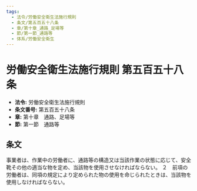 ```yaml
---
tags:
  - 法令/労働安全衛生法施行規則
  - 条文/第五百五十八条
  - 章/第十章_通路_足場等
  - 節/第一節_通路等
  - 体系/労働安全衛生
---
```

# 労働安全衛生法施行規則 第五百五十八条

- **法令:** 労働安全衛生法施行規則
- **条文番号:** 第五百五十八条
- **章:** 第十章　通路、足場等
- **節:** 第一節　通路等

## 条文
事業者は、作業中の労働者に、通路等の構造又は当該作業の状態に応じて、安全靴その他の適当な物を定め、当該物を使用させなければならない。
２　前項の労働者は、同項の規定により定められた物の使用を命じられたときは、当該物を使用しなければならない。

